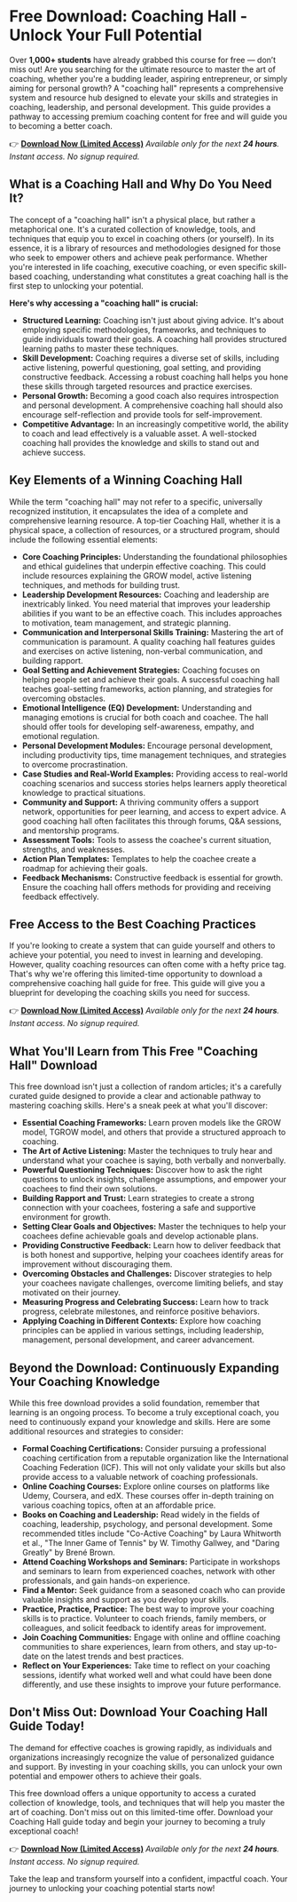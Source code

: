 # Free Download: Coaching Hall - Unlock Your Full Potential

Over **1,000+ students** have already grabbed this course for free — don’t miss out! Are you searching for the ultimate resource to master the art of coaching, whether you're a budding leader, aspiring entrepreneur, or simply aiming for personal growth? A "coaching hall" represents a comprehensive system and resource hub designed to elevate your skills and strategies in coaching, leadership, and personal development. This guide provides a pathway to accessing premium coaching content for free and will guide you to becoming a better coach.

👉 [**Download Now (Limited Access)**](https://udemywork.com/coaching-hall)
_Available only for the next **24 hours**. Instant access. No signup required._

## What is a Coaching Hall and Why Do You Need It?

The concept of a "coaching hall" isn't a physical place, but rather a metaphorical one. It's a curated collection of knowledge, tools, and techniques that equip you to excel in coaching others (or yourself). In its essence, it is a library of resources and methodologies designed for those who seek to empower others and achieve peak performance. Whether you're interested in life coaching, executive coaching, or even specific skill-based coaching, understanding what constitutes a great coaching hall is the first step to unlocking your potential.

**Here's why accessing a "coaching hall" is crucial:**

*   **Structured Learning:** Coaching isn't just about giving advice. It's about employing specific methodologies, frameworks, and techniques to guide individuals toward their goals. A coaching hall provides structured learning paths to master these techniques.
*   **Skill Development:** Coaching requires a diverse set of skills, including active listening, powerful questioning, goal setting, and providing constructive feedback. Accessing a robust coaching hall helps you hone these skills through targeted resources and practice exercises.
*   **Personal Growth:** Becoming a good coach also requires introspection and personal development. A comprehensive coaching hall should also encourage self-reflection and provide tools for self-improvement.
*   **Competitive Advantage:** In an increasingly competitive world, the ability to coach and lead effectively is a valuable asset. A well-stocked coaching hall provides the knowledge and skills to stand out and achieve success.

## Key Elements of a Winning Coaching Hall

While the term "coaching hall" may not refer to a specific, universally recognized institution, it encapsulates the idea of a complete and comprehensive learning resource. A top-tier Coaching Hall, whether it is a physical space, a collection of resources, or a structured program, should include the following essential elements:

*   **Core Coaching Principles:** Understanding the foundational philosophies and ethical guidelines that underpin effective coaching. This could include resources explaining the GROW model, active listening techniques, and methods for building trust.
*   **Leadership Development Resources:** Coaching and leadership are inextricably linked. You need material that improves your leadership abilities if you want to be an effective coach. This includes approaches to motivation, team management, and strategic planning.
*   **Communication and Interpersonal Skills Training:** Mastering the art of communication is paramount. A quality coaching hall features guides and exercises on active listening, non-verbal communication, and building rapport.
*   **Goal Setting and Achievement Strategies:** Coaching focuses on helping people set and achieve their goals. A successful coaching hall teaches goal-setting frameworks, action planning, and strategies for overcoming obstacles.
*   **Emotional Intelligence (EQ) Development:** Understanding and managing emotions is crucial for both coach and coachee. The hall should offer tools for developing self-awareness, empathy, and emotional regulation.
*   **Personal Development Modules:** Encourage personal development, including productivity tips, time management techniques, and strategies to overcome procrastination.
*   **Case Studies and Real-World Examples:** Providing access to real-world coaching scenarios and success stories helps learners apply theoretical knowledge to practical situations.
*   **Community and Support:** A thriving community offers a support network, opportunities for peer learning, and access to expert advice. A good coaching hall often facilitates this through forums, Q&A sessions, and mentorship programs.
*   **Assessment Tools:** Tools to assess the coachee's current situation, strengths, and weaknesses.
*   **Action Plan Templates:** Templates to help the coachee create a roadmap for achieving their goals.
*   **Feedback Mechanisms:** Constructive feedback is essential for growth. Ensure the coaching hall offers methods for providing and receiving feedback effectively.

## Free Access to the Best Coaching Practices

If you're looking to create a system that can guide yourself and others to achieve your potential, you need to invest in learning and developing. However, quality coaching resources can often come with a hefty price tag. That's why we're offering this limited-time opportunity to download a comprehensive coaching hall guide for free. This guide will give you a blueprint for developing the coaching skills you need for success.

👉 [**Download Now (Limited Access)**](https://udemywork.com/coaching-hall)
_Available only for the next **24 hours**. Instant access. No signup required._

## What You'll Learn from This Free "Coaching Hall" Download

This free download isn't just a collection of random articles; it's a carefully curated guide designed to provide a clear and actionable pathway to mastering coaching skills. Here's a sneak peek at what you'll discover:

*   **Essential Coaching Frameworks:** Learn proven models like the GROW model, TGROW model, and others that provide a structured approach to coaching.
*   **The Art of Active Listening:** Master the techniques to truly hear and understand what your coachee is saying, both verbally and nonverbally.
*   **Powerful Questioning Techniques:** Discover how to ask the right questions to unlock insights, challenge assumptions, and empower your coachees to find their own solutions.
*   **Building Rapport and Trust:** Learn strategies to create a strong connection with your coachees, fostering a safe and supportive environment for growth.
*   **Setting Clear Goals and Objectives:** Master the techniques to help your coachees define achievable goals and develop actionable plans.
*   **Providing Constructive Feedback:** Learn how to deliver feedback that is both honest and supportive, helping your coachees identify areas for improvement without discouraging them.
*   **Overcoming Obstacles and Challenges:** Discover strategies to help your coachees navigate challenges, overcome limiting beliefs, and stay motivated on their journey.
*   **Measuring Progress and Celebrating Success:** Learn how to track progress, celebrate milestones, and reinforce positive behaviors.
*   **Applying Coaching in Different Contexts:** Explore how coaching principles can be applied in various settings, including leadership, management, personal development, and career advancement.

## Beyond the Download: Continuously Expanding Your Coaching Knowledge

While this free download provides a solid foundation, remember that learning is an ongoing process. To become a truly exceptional coach, you need to continuously expand your knowledge and skills. Here are some additional resources and strategies to consider:

*   **Formal Coaching Certifications:** Consider pursuing a professional coaching certification from a reputable organization like the International Coaching Federation (ICF). This will not only validate your skills but also provide access to a valuable network of coaching professionals.
*   **Online Coaching Courses:** Explore online courses on platforms like Udemy, Coursera, and edX. These courses offer in-depth training on various coaching topics, often at an affordable price.
*   **Books on Coaching and Leadership:** Read widely in the fields of coaching, leadership, psychology, and personal development. Some recommended titles include "Co-Active Coaching" by Laura Whitworth et al., "The Inner Game of Tennis" by W. Timothy Gallwey, and "Daring Greatly" by Brené Brown.
*   **Attend Coaching Workshops and Seminars:** Participate in workshops and seminars to learn from experienced coaches, network with other professionals, and gain hands-on experience.
*   **Find a Mentor:** Seek guidance from a seasoned coach who can provide valuable insights and support as you develop your skills.
*   **Practice, Practice, Practice:** The best way to improve your coaching skills is to practice. Volunteer to coach friends, family members, or colleagues, and solicit feedback to identify areas for improvement.
*   **Join Coaching Communities:** Engage with online and offline coaching communities to share experiences, learn from others, and stay up-to-date on the latest trends and best practices.
*   **Reflect on Your Experiences:** Take time to reflect on your coaching sessions, identify what worked well and what could have been done differently, and use these insights to improve your future performance.

## Don't Miss Out: Download Your Coaching Hall Guide Today!

The demand for effective coaches is growing rapidly, as individuals and organizations increasingly recognize the value of personalized guidance and support. By investing in your coaching skills, you can unlock your own potential and empower others to achieve their goals.

This free download offers a unique opportunity to access a curated collection of knowledge, tools, and techniques that will help you master the art of coaching. Don't miss out on this limited-time offer. Download your Coaching Hall guide today and begin your journey to becoming a truly exceptional coach!

👉 [**Download Now (Limited Access)**](https://udemywork.com/coaching-hall)
_Available only for the next **24 hours**. Instant access. No signup required._

Take the leap and transform yourself into a confident, impactful coach. Your journey to unlocking your coaching potential starts now!
